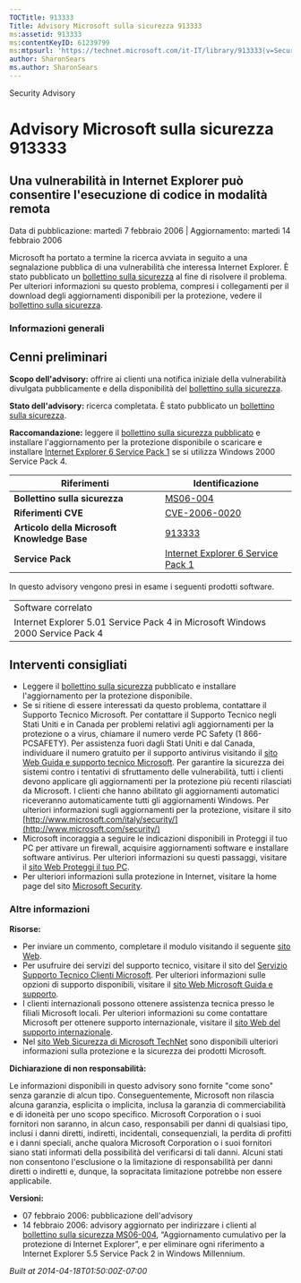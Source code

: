 ```yaml
---
TOCTitle: 913333
Title: Advisory Microsoft sulla sicurezza 913333
ms:assetid: 913333
ms:contentKeyID: 61239799
ms:mtpsurl: 'https://technet.microsoft.com/it-IT/library/913333(v=Security.10)'
author: SharonSears
ms.author: SharonSears
---
```


Security Advisory

Advisory Microsoft sulla sicurezza 913333
=========================================

Una vulnerabilità in Internet Explorer può consentire l'esecuzione di codice in modalità remota
-----------------------------------------------------------------------------------------------

Data di pubblicazione: martedì 7 febbraio 2006 | Aggiornamento: martedì 14 febbraio 2006

Microsoft ha portato a termine la ricerca avviata in seguito a una segnalazione pubblica di una vulnerabilità che interessa Internet Explorer. È stato pubblicato un [bollettino sulla sicurezza](http://go.microsoft.com/fwlink/?linkid=57064) al fine di risolvere il problema. Per ulteriori informazioni su questo problema, compresi i collegamenti per il download degli aggiornamenti disponibili per la protezione, vedere il [bollettino sulla sicurezza](http://go.microsoft.com/fwlink/?linkid=57064).

### Informazioni generali

Cenni preliminari
-----------------

<span></span>
**Scopo dell'advisory:** offrire ai clienti una notifica iniziale della vulnerabilità divulgata pubblicamente e della disponibilità del [bollettino sulla sicurezza](http://go.microsoft.com/fwlink/?linkid=57064).

**Stato dell'advisory:** ricerca completata. È stato pubblicato un [bollettino sulla sicurezza](http://go.microsoft.com/fwlink/?linkid=57064).

**Raccomandazione:** leggere il [bollettino sulla sicurezza pubblicato](http://go.microsoft.com/fwlink/?linkid=57064) e installare l'aggiornamento per la protezione disponibile o scaricare e installare [Internet Explorer 6 Service Pack 1](http://www.microsoft.com/windows/ie/downloads/critical/ie6sp1/default.mspx) se si utilizza Windows 2000 Service Pack 4.

| Riferimenti                                 | Identificazione                                                                                                  |
|---------------------------------------------|------------------------------------------------------------------------------------------------------------------|
| **Bollettino sulla sicurezza**              | [MS06-004](http://go.microsoft.com/fwlink/?linkid=57064)                                                         |
| **Riferimenti CVE**                         | [CVE-2006-0020](http://www.cve.mitre.org/cgi-bin/cvename.cgi?name=cve-2006-0020)                                 |
| **Articolo della Microsoft Knowledge Base** | [913333](http://support.microsoft.com/kb/913333)                                                                 |
| **Service Pack**                            | [Internet Explorer 6 Service Pack 1](http://www.microsoft.com/windows/ie/downloads/critical/ie6sp1/default.mspx) |

In questo advisory vengono presi in esame i seguenti prodotti software.

|                                                                                |
|--------------------------------------------------------------------------------|
| Software correlato                                                             |
| Internet Explorer 5.01 Service Pack 4 in Microsoft Windows 2000 Service Pack 4 |

Interventi consigliati
----------------------

<span></span>
-   Leggere il [bollettino sulla sicurezza](http://go.microsoft.com/fwlink/?linkid=57064) pubblicato e installare l'aggiornamento per la protezione disponibile.
-   Se si ritiene di essere interessati da questo problema, contattare il Supporto Tecnico Microsoft. Per contattare il Supporto Tecnico negli Stati Uniti e in Canada per problemi relativi agli aggiornamenti per la protezione o a virus, chiamare il numero verde PC Safety (1 866-PCSAFETY). Per assistenza fuori dagli Stati Uniti e dal Canada, individuare il numero gratuito per il supporto antivirus visitando il [sito Web Guida e supporto tecnico Microsoft](http://support.microsoft.com/security/).
    Per garantire la sicurezza dei sistemi contro i tentativi di sfruttamento delle vulnerabilità, tutti i clienti devono applicare gli aggiornamenti per la protezione più recenti rilasciati da Microsoft. I clienti che hanno abilitato gli aggiornamenti automatici riceveranno automaticamente tutti gli aggiornamenti Windows. Per ulteriori informazioni sugli aggiornamenti per la protezione, visitare il sito [http://www.microsoft.com/italy/security/](http://www.microsoft.com/security/)
-   Microsoft incoraggia a seguire le indicazioni disponibili in Proteggi il tuo PC per attivare un firewall, acquisire aggiornamenti software e installare software antivirus. Per ulteriori informazioni su questi passaggi, visitare il [sito Web Proteggi il tuo PC](http://www.microsoft.com/protect).
-   Per ulteriori informazioni sulla protezione in Internet, visitare la home page del sito [Microsoft Security](http://www.microsoft.com/security).

### Altre informazioni

**Risorse:**

-   Per inviare un commento, completare il modulo visitando il seguente [sito Web](https://support.microsoft.com/common/survey.aspx?scid=sw;en;1257&amp;showpage=1&amp;ws=technet&amp;sd=tech).
-   Per usufruire dei servizi del supporto tecnico, visitare il sito del [Servizio Supporto Tecnico Clienti Microsoft](http://go.microsoft.com/fwlink/?linkid=21131). Per ulteriori informazioni sulle opzioni di supporto disponibili, visitare il [sito Web Microsoft Guida e supporto](http://support.microsoft.com/).
-   I clienti internazionali possono ottenere assistenza tecnica presso le filiali Microsoft locali. Per ulteriori informazioni su come contattare Microsoft per ottenere supporto internazionale, visitare il [sito Web del supporto internazionale](http://go.microsoft.com/fwlink/?linkid=21155).
-   Nel [sito Web Sicurezza di Microsoft TechNet](http://www.microsoft.com/italy/technet/security/default.mspx) sono disponibili ulteriori informazioni sulla protezione e la sicurezza dei prodotti Microsoft.

**Dichiarazione di non responsabilità:**

Le informazioni disponibili in questo advisory sono fornite "come sono" senza garanzie di alcun tipo. Conseguentemente, Microsoft non rilascia alcuna garanzia, esplicita o implicita, inclusa la garanzia di commerciabilità e di idoneità per uno scopo specifico. Microsoft Corporation o i suoi fornitori non saranno, in alcun caso, responsabili per danni di qualsiasi tipo, inclusi i danni diretti, indiretti, incidentali, consequenziali, la perdita di profitti e i danni speciali, anche qualora Microsoft Corporation o i suoi fornitori siano stati informati della possibilità del verificarsi di tali danni. Alcuni stati non consentono l'esclusione o la limitazione di responsabilità per danni diretti o indiretti e, dunque, la sopracitata limitazione potrebbe non essere applicabile.

**Versioni:**

-   07 febbraio 2006: pubblicazione dell'advisory
-   14 febbraio 2006: advisory aggiornato per indirizzare i clienti al [bollettino sulla sicurezza MS06-004](http://technet.microsoft.com/security/bulletin/ms06-004), “Aggiornamento cumulativo per la protezione di Internet Explorer”, e per eliminare ogni riferimento a Internet Explorer 5.5 Service Pack 2 in Windows Millennium.

*Built at 2014-04-18T01:50:00Z-07:00*
